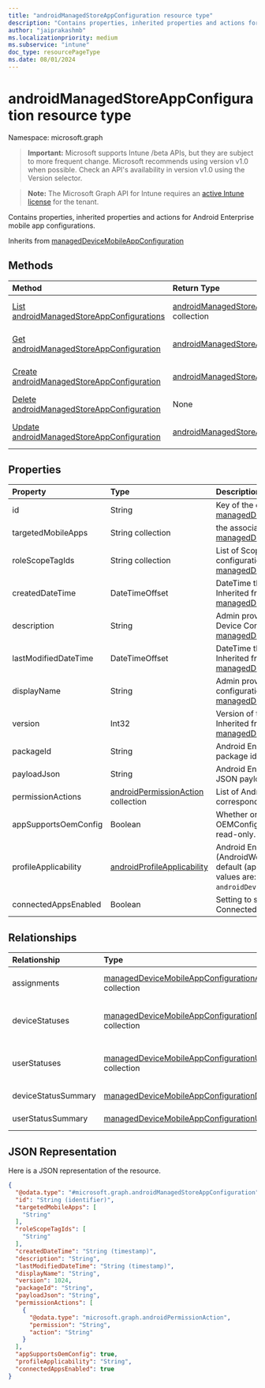 ```yaml
---
title: "androidManagedStoreAppConfiguration resource type"
description: "Contains properties, inherited properties and actions for Android Enterprise mobile app configurations."
author: "jaiprakashmb"
ms.localizationpriority: medium
ms.subservice: "intune"
doc_type: resourcePageType
ms.date: 08/01/2024
---
```


# androidManagedStoreAppConfiguration resource type

Namespace: microsoft.graph

> **Important:** Microsoft supports Intune /beta APIs, but they are subject to more frequent change. Microsoft recommends using version v1.0 when possible. Check an API's availability in version v1.0 using the Version selector.

> **Note:** The Microsoft Graph API for Intune requires an [active Intune license](https://go.microsoft.com/fwlink/?linkid=839381) for the tenant.

Contains properties, inherited properties and actions for Android Enterprise mobile app configurations.


Inherits from [managedDeviceMobileAppConfiguration](../resources/intune-apps-manageddevicemobileappconfiguration.md)

## Methods
|Method|Return Type|Description|
|:---|:---|:---|
|[List androidManagedStoreAppConfigurations](../api/intune-apps-androidmanagedstoreappconfiguration-list.md)|[androidManagedStoreAppConfiguration](../resources/intune-apps-androidmanagedstoreappconfiguration.md) collection|List properties and relationships of the [androidManagedStoreAppConfiguration](../resources/intune-apps-androidmanagedstoreappconfiguration.md) objects.|
|[Get androidManagedStoreAppConfiguration](../api/intune-apps-androidmanagedstoreappconfiguration-get.md)|[androidManagedStoreAppConfiguration](../resources/intune-apps-androidmanagedstoreappconfiguration.md)|Read properties and relationships of the [androidManagedStoreAppConfiguration](../resources/intune-apps-androidmanagedstoreappconfiguration.md) object.|
|[Create androidManagedStoreAppConfiguration](../api/intune-apps-androidmanagedstoreappconfiguration-create.md)|[androidManagedStoreAppConfiguration](../resources/intune-apps-androidmanagedstoreappconfiguration.md)|Create a new [androidManagedStoreAppConfiguration](../resources/intune-apps-androidmanagedstoreappconfiguration.md) object.|
|[Delete androidManagedStoreAppConfiguration](../api/intune-apps-androidmanagedstoreappconfiguration-delete.md)|None|Deletes a [androidManagedStoreAppConfiguration](../resources/intune-apps-androidmanagedstoreappconfiguration.md).|
|[Update androidManagedStoreAppConfiguration](../api/intune-apps-androidmanagedstoreappconfiguration-update.md)|[androidManagedStoreAppConfiguration](../resources/intune-apps-androidmanagedstoreappconfiguration.md)|Update the properties of a [androidManagedStoreAppConfiguration](../resources/intune-apps-androidmanagedstoreappconfiguration.md) object.|

## Properties
|Property|Type|Description|
|:---|:---|:---|
|id|String|Key of the entity. Inherited from [managedDeviceMobileAppConfiguration](../resources/intune-apps-manageddevicemobileappconfiguration.md)|
|targetedMobileApps|String collection|the associated app. Inherited from [managedDeviceMobileAppConfiguration](../resources/intune-apps-manageddevicemobileappconfiguration.md)|
|roleScopeTagIds|String collection|List of Scope Tags for this App configuration entity. Inherited from [managedDeviceMobileAppConfiguration](../resources/intune-apps-manageddevicemobileappconfiguration.md)|
|createdDateTime|DateTimeOffset|DateTime the object was created. Inherited from [managedDeviceMobileAppConfiguration](../resources/intune-apps-manageddevicemobileappconfiguration.md)|
|description|String|Admin provided description of the Device Configuration. Inherited from [managedDeviceMobileAppConfiguration](../resources/intune-apps-manageddevicemobileappconfiguration.md)|
|lastModifiedDateTime|DateTimeOffset|DateTime the object was last modified. Inherited from [managedDeviceMobileAppConfiguration](../resources/intune-apps-manageddevicemobileappconfiguration.md)|
|displayName|String|Admin provided name of the device configuration. Inherited from [managedDeviceMobileAppConfiguration](../resources/intune-apps-manageddevicemobileappconfiguration.md)|
|version|Int32|Version of the device configuration. Inherited from [managedDeviceMobileAppConfiguration](../resources/intune-apps-manageddevicemobileappconfiguration.md)|
|packageId|String|Android Enterprise app configuration package id.|
|payloadJson|String|Android Enterprise app configuration JSON payload.|
|permissionActions|[androidPermissionAction](../resources/intune-apps-androidpermissionaction.md) collection|List of Android app permissions and corresponding permission actions.|
|appSupportsOemConfig|Boolean|Whether or not this AppConfig is an OEMConfig policy. This property is read-only.|
|profileApplicability|[androidProfileApplicability](../resources/intune-apps-androidprofileapplicability.md)|Android Enterprise profile applicability (AndroidWorkProfile, DeviceOwner, or default (applies to both)). Possible values are: `default`, `androidWorkProfile`, `androidDeviceOwner`.|
|connectedAppsEnabled|Boolean|Setting to specify whether to allow ConnectedApps experience for this app.|

## Relationships
|Relationship|Type|Description|
|:---|:---|:---|
|assignments|[managedDeviceMobileAppConfigurationAssignment](../resources/intune-apps-manageddevicemobileappconfigurationassignment.md) collection|The list of group assignemenets for app configration. Inherited from [managedDeviceMobileAppConfiguration](../resources/intune-apps-manageddevicemobileappconfiguration.md)|
|deviceStatuses|[managedDeviceMobileAppConfigurationDeviceStatus](../resources/intune-apps-manageddevicemobileappconfigurationdevicestatus.md) collection|List of ManagedDeviceMobileAppConfigurationDeviceStatus. Inherited from [managedDeviceMobileAppConfiguration](../resources/intune-apps-manageddevicemobileappconfiguration.md)|
|userStatuses|[managedDeviceMobileAppConfigurationUserStatus](../resources/intune-apps-manageddevicemobileappconfigurationuserstatus.md) collection|List of ManagedDeviceMobileAppConfigurationUserStatus. Inherited from [managedDeviceMobileAppConfiguration](../resources/intune-apps-manageddevicemobileappconfiguration.md)|
|deviceStatusSummary|[managedDeviceMobileAppConfigurationDeviceSummary](../resources/intune-apps-manageddevicemobileappconfigurationdevicesummary.md)|App configuration device status summary. Inherited from [managedDeviceMobileAppConfiguration](../resources/intune-apps-manageddevicemobileappconfiguration.md)|
|userStatusSummary|[managedDeviceMobileAppConfigurationUserSummary](../resources/intune-apps-manageddevicemobileappconfigurationusersummary.md)|App configuration user status summary. Inherited from [managedDeviceMobileAppConfiguration](../resources/intune-apps-manageddevicemobileappconfiguration.md)|

## JSON Representation
Here is a JSON representation of the resource.
<!-- {
  "blockType": "resource",
  "keyProperty": "id",
  "@odata.type": "microsoft.graph.androidManagedStoreAppConfiguration"
}
-->
``` json
{
  "@odata.type": "#microsoft.graph.androidManagedStoreAppConfiguration",
  "id": "String (identifier)",
  "targetedMobileApps": [
    "String"
  ],
  "roleScopeTagIds": [
    "String"
  ],
  "createdDateTime": "String (timestamp)",
  "description": "String",
  "lastModifiedDateTime": "String (timestamp)",
  "displayName": "String",
  "version": 1024,
  "packageId": "String",
  "payloadJson": "String",
  "permissionActions": [
    {
      "@odata.type": "microsoft.graph.androidPermissionAction",
      "permission": "String",
      "action": "String"
    }
  ],
  "appSupportsOemConfig": true,
  "profileApplicability": "String",
  "connectedAppsEnabled": true
}
```